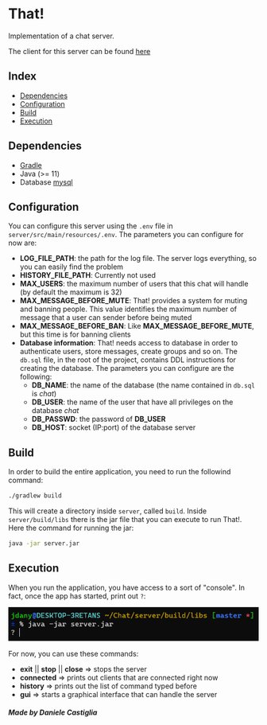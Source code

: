 # That!
Implementation of a chat server.

The client for this server can be found [here](https://github.com/J-Dany/ChatClient.git)

## Index
- [Dependencies](#dependencies)
- [Configuration](#configuration)
- [Build](#build)
- [Execution](#execution)

## Dependencies
- [Gradle](https://gradle.org/)
- Java (>= 11)
- Database [mysql](https://www.mysql.com/)

## Configuration
You can configure this server using the ```.env``` file in ```server/src/main/resources/.env```.
The parameters you can configure for now are:
- **LOG_FILE_PATH**: the path for the log file. The server logs everything, so you can easily find the problem
- **HISTORY_FILE_PATH**: Currently not used
- **MAX_USERS**: the maximum number of users that this chat will handle (by default the maximum is 32)
- **MAX_MESSAGE_BEFORE_MUTE**: That! provides a system for muting and banning people. This value identifies the maximum number of message that a user can sender before being muted
- **MAX_MESSAGE_BEFORE_BAN**: Like **MAX_MESSAGE_BEFORE_MUTE**, but this time is for banning clients
- **Database information**: That! needs access to database in order to authenticate users, store messages, create groups and so on. The ```db.sql``` file, in the root of the project, contains DDL instructions for creating the database.
The parameters you can configure are the following:
    - **DB_NAME**: the name of the database (the name contained in ```db.sql``` is *chat*)
    - **DB_USER**: the name of the user that have all privileges on the database *chat*
    - **DB_PASSWD**: the password of **DB_USER**
    - **DB_HOST**: socket (IP:port) of the database server

## Build
In order to build the entire application, you need to run the followind command:
```bash
./gradlew build
```
This will create a directory inside ```server```, called ```build```. Inside ```server/build/libs``` there is the jar file that you can execute to run That!. Here the command for running the jar:
```bash
java -jar server.jar
```

## Execution
When you run the application, you have access to a sort of "console". In fact, once the app has started, print out ```?```:

![that_console](images/that_console.PNG)

For now, you can use these commands:
- **exit** || **stop** || **close** => stops the server
- **connected** => prints out clients that are connected right now
- **history** => prints out the list of command typed before
- **gui** => starts a graphical interface that can handle the server

##### Made by Daniele Castiglia